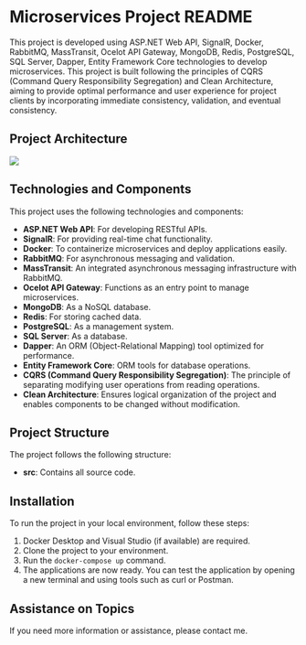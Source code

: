 # Microservices Project README

This project is developed using ASP.NET Web API, SignalR, Docker, RabbitMQ, MassTransit, Ocelot API Gateway, MongoDB, Redis, PostgreSQL, SQL Server, Dapper, Entity Framework Core technologies to develop microservices. This project is built following the principles of CQRS (Command Query Responsibility Segregation) and Clean Architecture, aiming to provide optimal performance and user experience for project clients by incorporating immediate consistency, validation, and eventual consistency.

## Project Architecture

<img src='https://media.licdn.com/dms/image/D4E2DAQGEPEU7uPEppg/profile-treasury-image-shrink_800_800/0/1714575964308?e=1716717600&v=beta&t=WRDaUgxAXQqh3tj4l3SHJPk6TeQbrMfiOZMkRyqYk-c'/>

## Technologies and Components

This project uses the following technologies and components:

- **ASP.NET Web API**: For developing RESTful APIs.
- **SignalR**: For providing real-time chat functionality.
- **Docker**: To containerize microservices and deploy applications easily.
- **RabbitMQ**: For asynchronous messaging and validation.
- **MassTransit**: An integrated asynchronous messaging infrastructure with RabbitMQ.
- **Ocelot API Gateway**: Functions as an entry point to manage microservices.
- **MongoDB**: As a NoSQL database.
- **Redis**: For storing cached data.
- **PostgreSQL**: As a management system.
- **SQL Server**: As a database.
- **Dapper**: An ORM (Object-Relational Mapping) tool optimized for performance.
- **Entity Framework Core**: ORM tools for database operations.
- **CQRS (Command Query Responsibility Segregation)**: The principle of separating modifying user operations from reading operations.
- **Clean Architecture**: Ensures logical organization of the project and enables components to be changed without modification.

## Project Structure

The project follows the following structure:

- **src**: Contains all source code.

## Installation

To run the project in your local environment, follow these steps:

1. Docker Desktop and Visual Studio (if available) are required.
2. Clone the project to your environment.
3. Run the `docker-compose up` command.
4. The applications are now ready. You can test the application by opening a new terminal and using tools such as curl or Postman.

## Assistance on Topics

If you need more information or assistance, please contact me.

